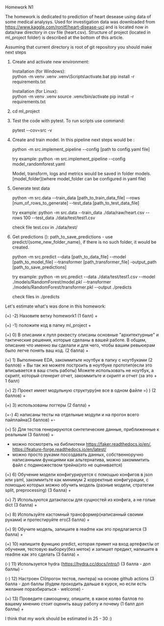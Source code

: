 Homework N1

The homework is dedicated to prediction of heart desease using data of some medical
analysys. Used for investigation data was downloaded from https://www.kaggle.com/ronitf/heart-disease-uci
and is located now in data/raw directory in csv file (heart.csv). 
Structure of project (located in ml_project folder) is described at the bottom of this
article. 

Assuming that current directory is root of git repository you should make next steps
1. Create and activate new environment:

    Installation (for Windows):  
        python -m venv .venv
       .venv\Scripts\activate.bat
       pip install -r requirements.txt

    Installation (for Linux):  
       python -m venv .venv
       source .venv/bin/activate
       pip install -r requirements.txt

2. cd ml_project

3. Test the code with pytest. To run scripts use command:

   pytest --cov=src -v 

4. Create and train model. In this pipeline next steps would be :

   python -m src.implement_pipeline --config [path to config.yaml file] 
   
   try example:
   python -m src.implement_pipeline --config model_randomforest.yaml 

   Model, transform, logs and metrics would be saved in folder models.[model_folder](where model_folder can be configured in yaml file)	
	

5. Generate test data 

   python -m src.data --train_data [path_to_train_data_file] --rows [num_of_rows_to_generate] --test_data [path_to_test_data_file]  

   try example:
   python -m src.data --train_data ./data/raw/heart.csv  --rows 100  --test_data ./data/test/test1.csv
  
   check file test.csv in ./data/test/

6. Get predictions ():
   path_to_save_predictions - use predict/{some_new_folder_name}, if there is no such folder, it would be created.
    
   python -m src.predict --data [path_to_data_file] --model [path_to_model_file] --transformer [path_transformer_file] -output_path [path_to_save_predictions]

   try example:
   python -m src.predict --data ./data/test/test1.csv --model ./models/RandomForest/model.pkl --transformer ./models/RandomForest/transformer.pkl --output ./predicts

   check files in ./predicts

Let's estimate what's was done in this homework:

(+)  -2) Назовите ветку homework1 (1 балл) +

(+)  -1) положите код в папку ml_project +

(+)   0) В описании к пулл реквесту описаны основные "архитектурные" и тактические решения, которые сделаны в вашей работе. В общем, описание что именно вы сделали и для чего, чтобы вашим ревьюерам было легче понять ваш код. (2 балла) +

(+)   1) Выполнение EDA, закоммитьте ноутбук в папку с ноутбуками (2 баллов) +
Вы так же можете построить в ноутбуке прототип(если это вписывается в ваш стиль работы)
Можете использовать не ноутбук, а скрипт, который сгенерит отчет, закоммитьте и скрипт и отчет (за это + 1 балл)

(+)  2) Проект имеет модульную структуру(не все в одном файле =) ) (2 баллов) +

(+)  3) использованы логгеры (2 балла) +

(+-) 4) написаны тесты на отдельные модули и на прогон всего пайплайна(3 баллов) +-

(+)  5) Для тестов генерируются синтетические данные, приближенные к реальным (3 баллов) +
- можно посмотреть на библиотеки https://faker.readthedocs.io/en/, https://feature-forge.readthedocs.io/en/latest/
- можно просто руками посоздавать данных, собственноручно написанными функциями
как альтернатива, можно закоммитить файл с подмножеством трейна(это не оценивается) 

(+)  6) Обучение модели конфигурируется с помощью конфигов в json или yaml, закоммитьте как минимум 2 корректные конфигурации, с помощью которых можно обучить модель (разные модели, стратегии split, preprocessing) (3 балла) +

(+)  7) Используются датаклассы для сущностей из конфига, а не голые dict (3 балла) + 

(+)  8) Используйте кастомный трансформер(написанный своими руками) и протестируйте его(3 балла) +

(+)  9) Обучите модель, запишите в readme как это предлагается (3 балла) +

(+) 10) напишите функцию predict, которая примет на вход артефакт/ы от обучения, тестовую выборку(без меток) и запишет предикт, напишите в readme как это сделать (3 балла) +  

(-) 11) Используется hydra  (https://hydra.cc/docs/intro/) (3 балла - доп баллы) -
    
(-) 12) Настроен CI(прогон тестов, линтера) на основе github actions  (3 балла - доп баллы (будем проходить дальше в курсе, но если есть желание поразбираться - welcome) -

(+) 13) Проведите самооценку, опишите, в какое колво баллов по вашему мнению стоит оценить вашу работу и почему (1 балл доп баллы) +   


I think that my work should be estimated in 25 - 30 :)
